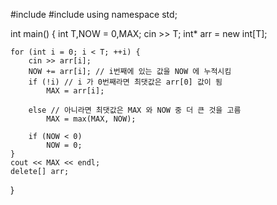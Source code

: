 #include <iostream>
#include <algorithm>
using namespace std;

int main() {
	int T,NOW = 0,MAX;
	cin >> T;
	int* arr = new int[T];

	for (int i = 0; i < T; ++i) {
		cin >> arr[i];
		NOW += arr[i]; // i번째에 있는 값을 NOW 에 누적시킴
		if (!i) // i 가 0번째라면 최댓값은 arr[0] 값이 됨
			MAX = arr[i];
		
		else // 아니라면 최댓값은 MAX 와 NOW 중 더 큰 것을 고름
			MAX = max(MAX, NOW);
		
		if (NOW < 0)
			NOW = 0;  
	}
	cout << MAX << endl;
	delete[] arr;
}
